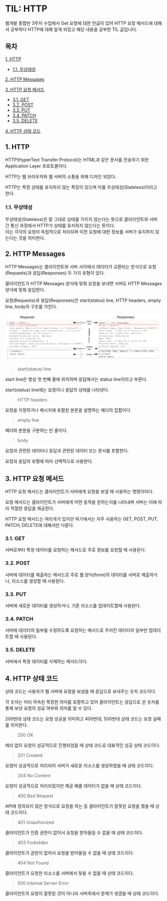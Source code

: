 # TIL: HTTP

웹개발 종합반 3주차 수업에서 Get 요청에 대한 언급이 있어 HTTP 요청 메서드에 대해서 공부하다 HTTP에 대해 알게 되었고 해당 내용을 공부한 TIL 글입니다.

## 목차

[1. HTTP](#1-http)
- [1.1. 무상태성]()

[2. HTTP Messages](#2-http-messages)

[3. HTTP 요청 메서드](#3-http-요청-메서드)
- [3.1. GET](#31-get)
- [3.2. POST](#32-post)
- [3.3. PUT](#33-put)
- [3.4. PATCH](#34-patch)
- [3.5. DELETE](#35-delete)

[4. HTTP 상태 코드](#4-http-상태-코드)

## 1. HTTP

HTTP(HyperText Transfer Protocol)는 HTML과 같은 문서를 전송하기 위한 Application Layer 프로토콜이다.

HTTP는 웹 브라우저와 웹 서버의 소통을 위해 디자인 되었다.

HTTP는 특정 상태를 유지하지 않는 특징이 있으며 이를 무상태성(Stateless)이라고 한다.

### 1.1. 무상태성

무상태성(Stateless)은 말 그대로 상태를 가지지 않는다는 뜻으로 클라이언트와 서버 간 통신 과정에서 HTTP가 상태를 유지하지 않는다는 뜻이다.<br>
이는 각각의 요청이 독립적으로 처리되며 이전 요청에 대한 정보를 서버가 유지하지 않는다는 것을 의미한다.

## 2. HTTP Messages

HTTP Messages는 클라이언트와 서버 사이에서 데이터가 교환되는 방식으로 요청(Requests)과 응답(Responses) 두 가지 유형이 있다.

클라이언트가 HTTP Messages 양식에 맞춰 요청을 보내면 서버도 HTTP Messages 양식에 맞춰 응답한다.

요청(Requests)과 응답(Responses)은 start(status) line, HTTP headers, empty line, body의 구조를 가진다.

![httpmessage](../img/httpmessage.png)

> start(status) line

start line은 항상 첫 번째 줄에 위치하며 응답에서는 status line이라고 부른다.

start(status) line에는 요청이나 응답의 상태를 나타낸다.

> HTTP headers

요청을 지정하거나 메시지에 포함된 본문을 설명하는 헤더의 집합이다.

> empty line

헤더와 본문을 구분하는 빈 줄이다.

> body

요청과 관련된 데이터나 응답과 관련된 데이터 또는 문서를 포함한다.

요청과 응답의 유형에 따라 선택적으로 사용한다.

## 3. HTTP 요청 메서드

HTTP 요청 메서드는 클라이언트가 서버에게 요청을 보낼 때 사용하는 명령어이다.

요청 메서드는 클라이언트가 서버에게 어떤 동작을 원하는지를 나타내며 서버는 이에 따라 적절한 응답을 제공한다.

HTTP 요청 메서드는 여러개가 있지만 여기에서는 자주 사용하는 GET, POST, PUT, PATCH, DELETE에 대해서만 다룬다.

### 3.1. GET

서버로부터 특정 데이터를 요청하는 메서드로 주로 정보를 요청할 때 사용된다.

### 3.2. POST

서버에 데이터를 제출하는 메서드로 주로 웹 양식(form)의 데이터를 서버로 제출하거나, 리소스를 생성할 때 사용된다.

### 3.3. PUT

서버에 새로운 데이터를 생성하거나, 기존 리소스를 업데이트할때 사용된다.

### 3.4. PATCH

서버에 데이터의 일부를 수정하도록 요청하는 메서드로 주어진 데이터의 일부만 업데이트할 때 사용된다.

### 3.5. DELETE

서버에서 특정 데이터를 삭제하는 메서드이다.

## 4. HTTP 상태 코드

상태 코드는 사용자가 웹 서버에 요청을 보냈을 때 응답으로 보내주는 숫자 코드이다.

각 숫자는 미리 약속된 특정한 의미를 포함하고 있어 클라이언트는 응답으로 온 숫자를 통해 보낸 요청의 성공 여부와 의미를 알 수 있다.

200번대 상태 코드는 요청 성공을 의미하고 400번대, 500번대 상태 코드는 요청 실패를 의미한다.

> 200 OK

에러 없이 요청이 성공적으로 진행되었을 때 상태 코드로 대표적인 성공 상태 코드이다.

> 201 Created

요청이 성공적으로 처리되어 서버가 새로운 리소스를 생성하였을 때 상태 코드이다.

> 204 No Content

요청이 성공적으로 처리되었지만 제공 해줄 데이터가 없을 때 상태 코드이다.

> 400 Bad Request

API에 정의되지 않은 방식으로 요청을 하는 등 클라이언트가 잘못된 요청을 했을 때 상태 코드이다.

> 401 Unauthorized

클라이언트가 인증 권한이 없어서 요청을 받아들일 수 없을 때 상태 코드이다.

> 403 Forbidden

클라이언트가 권한이 없어서 요청을 받아들일 수 없을 때 상태 코드이다.

> 404 Not Found

클라이언트가 요청한 리소스를 서버에서 찾을 수 없을 때 상태 코드이다.

> 500 Internal Server Error

클라이언트의 요청이 잘못된 것이 아니라 서버측에서 문제가 생겼을 때 상태 코드이다.